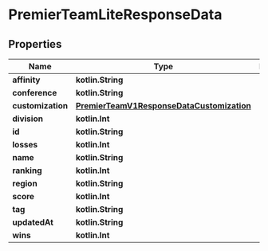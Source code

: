 
# PremierTeamLiteResponseData

## Properties
| Name | Type | Description | Notes |
| ------------ | ------------- | ------------- | ------------- |
| **affinity** | **kotlin.String** |  |  |
| **conference** | **kotlin.String** |  |  |
| **customization** | [**PremierTeamV1ResponseDataCustomization**](PremierTeamV1ResponseDataCustomization.md) |  |  |
| **division** | **kotlin.Int** |  |  |
| **id** | **kotlin.String** |  |  |
| **losses** | **kotlin.Int** |  |  |
| **name** | **kotlin.String** |  |  |
| **ranking** | **kotlin.Int** |  |  |
| **region** | **kotlin.String** |  |  |
| **score** | **kotlin.Int** |  |  |
| **tag** | **kotlin.String** |  |  |
| **updatedAt** | **kotlin.String** |  |  |
| **wins** | **kotlin.Int** |  |  |




